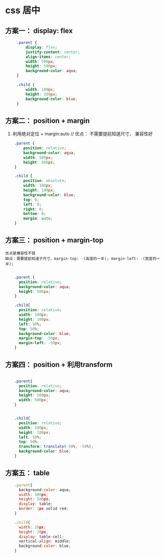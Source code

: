 # css 居中

## 方案一： display: flex

``` css
     .parent {
         display: flex;
         justify-content: center;
         align-items: center;
         width: 500px;
         height: 500px;
         background-color: aqua;
     }

     .child {
         width: 100px;
         height: 100px;
         background-color: blue;
     }
```

## 方案二： position + margin

  1. 利用绝对定位 + margin:auto  // 优点： 不需要提前知道尺寸， 兼容性好

``` css
    .parent {
        position: relative;
        background-color: aqua;
        width: 500px;
        height: 500px;
    }

    .child {
        position: absolute;
        width: 100px;
        height: 100px;
        background-color: blue;
        top: 0;
        left: 0;
        right: 0;
        bottom: 0;
        margin: auto;
    }
```


## 方案三： position + margin-top
    优点是兼容性不错
    缺点：需要提前知道子尺寸，margin-top: -(高度的一半); margin-left: -(宽度的一半);
    
  
``` css

    .parent {
      position: relative;
      background-color: aqua;
      height: 500px;
    }

    .child{
      position: relative;
      width: 100px;
      height: 100px;
      left: 50%;
      top: 50%;
      background-color: blue;
      margin-top: -50px;
      margin-left: -50px;
    }
```

## 方案四： position + 利用transform

```css

    .parent{
      position: relative;
      background-color: aqua;
      height: 500px;
      width: 500px;
    }


    .child{
      position: relative;
      width: 100px;
      height: 100px;
      left: 50%;
      top: 50%;
      transform: translate(-50%, -50%);
      background-color: blue;
    }

```

## 方案五： table

```js
    .parent{
      background-color: aqua;
      width: 500px;
      height: 500px;
      display: table;
      border: 1px solid red;
    }

    .child{
      width: 20px;
      height: 20px;
      display: table-cell;
      vertical-align: middle;
      background-color: blue;
    }
```
